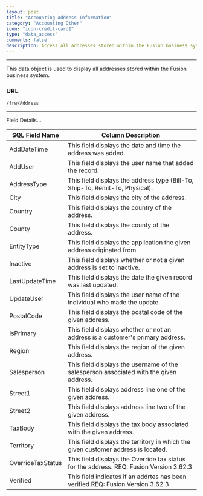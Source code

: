 ```yaml
---
layout: post
title: "Accounting Address Information"
category: "Accounting Other" 
icon: "icon-credit-card1"
type: "data_access" comments: falsedescription: Access all addresses stored within the Fusion business system
---
```


---

This data object is used to display all addresses stored within the Fusion business system.

 ### URL
```
/frw/Address
```
 <hr>Field Details...

| **SQL Field Name** | **Column Description**                                                                 |
|---|---|
| AddDateTime        | This field displays the date and time the address was added.                           |
| AddUser            | This field displays the user name that added the record.                               |
| AddressType        | This field displays the address type (Bill-To, Ship-To, Remit-To, Physical).           |
| City               | This field displays the city of the address.                                           |
| Country            | This field displays the country of the address.                                        |
| County             | This field displays the county of the address.                                         |
| EntityType         | This field displays the application the given address originated from.                 |
| Inactive           | This field displays whether or not a given address is set to inactive.                 |
| LastUpdateTime     | This field displays the date the given record was last updated.                        |
| UpdateUser         | This field displays the user name of the individual who made the update.               |
| PostalCode         | This field displays the postal code of the given address.                              |
| IsPrimary          | This field displays whether or not an address is a customer's primary address.         |
| Region             | This field displays the region of the given address.                                   |
| Salesperson        | This field displays the username of the salesperson associated with the given address. |
| Street1            | This field displays address line one of the given address.                             |
| Street2            | This field displays address line two of the given address.                             |
| TaxBody            | This field displays the tax body associated with the given address.                    |
| Territory          | This field displays the territory in which the given customer address is located.      |
| OverrideTaxStatus		|This field displays the Override tax status for the address.	 REQ: Fusion Version 3.62.3	|
| Verified		| This field indicates if an addrtes has been verified		 REQ: Fusion Version 3.62.3 |
